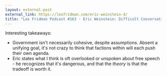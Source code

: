 ```yaml
---
layout: external-post
external_link: https://lexfridman.com/eric-weinstein-4/
title: "Lex Fridman Podcast #163 - Eric Weinstein: Difficult Conversations, Freedom of Speech, and Physics"
---
```


Interesting takeaways:

 * Government isn't necessarily cohesive, despite assumptions. Absent a unifying goal, it's not crazy to think that factions within will each push their own agenda.
 * Eric states what I think is oft overlooked or unspoken about free speech - he recognizes that it's dangerous, and that the <em>theory</em> is that the tradeoff is worth it.
 